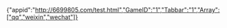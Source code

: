 {"appid":"http://6699805.com/test.html","GameID":"1","Tabbar":"1","Array":["qq","weixin","wechat"]}
